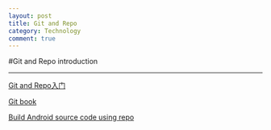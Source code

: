 ```yaml
---
layout: post
title: Git and Repo
category: Technology
comment: true
---
```



#Git and Repo introduction
***
[Git and Repo入门](http://www.cnblogs.com/angeldevil/p/3238470.html)

[Git book](http://git-scm.com/book/zh/v2)

[Build Android source code using repo](http://maider.blog.sohu.com/250854034.html)



